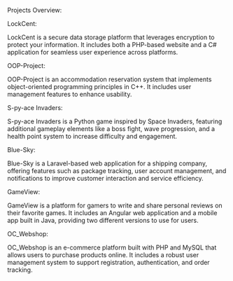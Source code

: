 Projects Overview:

LockCent:

LockCent is a secure data storage platform that leverages encryption to protect your information. It includes both a PHP-based website and a C# application for seamless user experience across platforms.

OOP-Project:

OOP-Project is an accommodation reservation system that implements object-oriented programming principles in C++. It includes user management features to enhance usability.

S-py-ace Invaders:

S-py-ace Invaders is a Python game inspired by Space Invaders, featuring additional gameplay elements like a boss fight, wave progression, and a health point system to increase difficulty and engagement.

Blue-Sky:

Blue-Sky is a Laravel-based web application for a shipping company, offering features such as package tracking, user account management, and notifications to improve customer interaction and service efficiency.

GameView:

GameView is a platform for gamers to write and share personal reviews on their favorite games. It includes an Angular web application and a mobile app built in Java, providing two different versions to use for users.

OC_Webshop:

OC_Webshop is an e-commerce platform built with PHP and MySQL that allows users to purchase products online. It includes a robust user management system to support registration, authentication, and order tracking.
